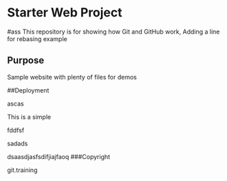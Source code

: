 # Starter Web Project
#ass
This repository is for showing how Git and GitHub work, Adding a line for rebasing example

## Purpose

Sample website with plenty of files for demos

##Deployment

ascas

This is a simple 

fddfsf

sadads

dsaasdjasfsdifjiajfaoq
###Copyright

git.training